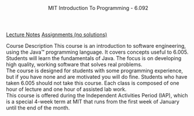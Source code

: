 <header>MIT Introduction To Programming - 6.092</header>
<a href="https://ocw.mit.edu/courses/electrical-engineering-and-computer-science/6-092-introduction-to-programming-in-java-january-iap-2010/lecture-notes">Lecture Notes</a>
<a href="https://ocw.mit.edu/courses/electrical-engineering-and-computer-science/6-092-introduction-to-programming-in-java-january-iap-2010/assignments">Assignments (no solutions)</a>
<p>Course Description
This course is an introduction to software engineering, using the Java™ programming language. It covers concepts useful to 6.005. Students will learn the fundamentals of Java. The focus is on developing high quality, working software that solves real problems.<br/>
The course is designed for students with some programming experience, but if you have none and are motivated you will do fine. Students who have taken 6.005 should not take this course. Each class is composed of one hour of lecture and one hour of assisted lab work.<br/>
This course is offered during the Independent Activities Period (IAP), which is a special 4-week term at MIT that runs from the first week of January until the end of the month.
</p>
